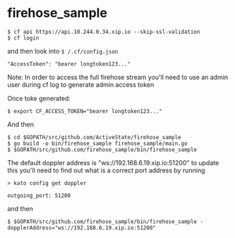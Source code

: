 # firehose_sample

```
$ cf api https://api.10.244.0.34.xip.io --skip-ssl-validation
$ cf login
```
and then look into ```$ /.cf/config.json ```
```
"AccessToken": "bearer longtoken123..."
```

Note: In order to access the full firehose stream you'll need to use an admin user during cf log to generate admin access token

Once toke generated:

```
$ export CF_ACCESS_TOKEN="bearer longtoken123..."
```

And then

```
$ cd $GOPATH/src/github.com/ActiveState/firehose_sample
$ go build -o bin/firehose_sample firehose_sample/main.go
$ $GOPATH/src/github.com/firehose_sample/bin/firehose_sample
```
The default doppler address is "ws://192.168.6.19.xip.io:51200" to update this you'll need to find out what is a correct port address by running
```
> kato config get doppler

outgoing_port: 51200
```
and then 

```
$ $GOPATH/src/github.com/firehose_sample/bin/firehose_sample -dopplerAddress="ws://192.168.6.19.xip.io:51200"

```
